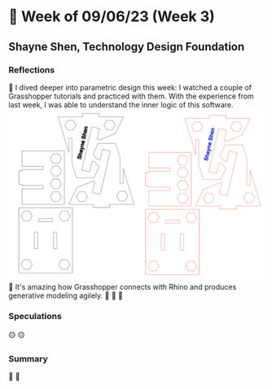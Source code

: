 # 🤔 Week of 09/06/23 (Week 3)
## Shayne Shen, Technology Design Foundation

### Reflections
🔴 I dived deeper into parametric design this week: I watched a couple of Grasshopper tutorials and practiced with them. With the experience from last week, I was able to understand the inner logic of this software. 
![Illustrator design file](phonestand_ai.png)
🔴 It's amazing how Grasshopper connects with Rhino and produces generative modeling agilely. 
🔴 
🔴 
🔴 

### Speculations
🟡 
🟡 

### Summary
🔵
🔵
